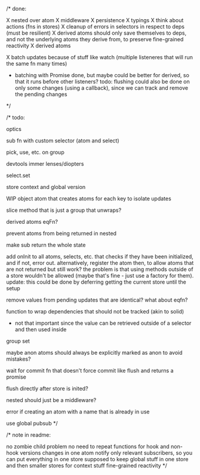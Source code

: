 /\*
done:

X nested over atom
X middleware
X persistence
X typings
X think about actions (fns in stores)
X cleanup of errors in selectors in respect to deps (must be resilient)
X derived atoms should only save themselves to deps, and not the underlying atoms they derive from, to preserve fine-grained reactivity
X derived atoms

X batch updates because of stuff like watch (multiple listeneres that will run the same fn many times)

- batching with Promise done, but maybe could be better for derived, so that it runs before other listeners?
  todo: flushing could also be done on only some changes (using a callback), since we can track and remove the pending changes

\*/

/\*
todo:

optics

sub fn with custom selector (atom and select)

pick, use, etc. on group

devtools
immer
lenses/diopters

select.set

store context and global version

WIP object atom that creates atoms for each key to isolate updates

slice method that is just a group that unwraps?

derived atoms eqFn?

prevent atoms from being returned in nested

make sub return the whole state

add onInit to all atoms, selects, etc. that checks if they have been initialized, and if not, error out. alternatively, register the atom then, to allow atoms that are not returned but still work? the problem is that using methods outside of a store wouldn't be allowed (maybe that's fine - just use a factory for them). update: this could be done by deferring getting the current store until the setup

remove values from pending updates that are identical? what about eqfn?

function to wrap dependencies that should not be tracked (akin to solid)

- not that important since the value can be retrieved outside of a selector and then used inside

group set

maybe anon atoms should always be explicitly marked as anon to avoid mistakes?

wait for commit fn that doesn't force commit like flush and returns a promise

flush directly after store is inited?

nested should just be a middleware?

error if creating an atom with a name that is already in use

use global pubsub
\*/

/\*
note in readme:

no zombie child problem
no need to repeat functions for hook and non-hook versions
changes in one atom notify only relevant subscribers, so you can put everything in one store
supposed to keep global stuff in one store and then smaller stores for context stuff
fine-grained reactivity
\*/
